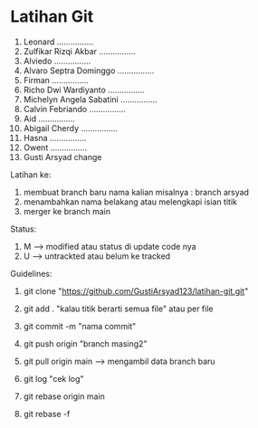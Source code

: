# Latihan Git 

1. Leonard ................
2. Zulfikar Rizqi Akbar ................
3. Alviedo ................
4. Alvaro Septra Dominggo ................
5. Firman ................
6. Richo Dwi Wardiyanto ................
7. Michelyn Angela Sabatini ................
8. Calvin Febriando ................
9. Aid ................
10. Abigail Cherdy ................
12. Hasna ................
13. Owent ................
14. Gusti Arsyad change

Latihan ke:
1. membuat branch baru nama kalian misalnya : branch arsyad
2. menambahkan nama belakang atau melengkapi isian titik
3. merger ke branch main

Status:
1. M --> modified atau status di update code nya
2. U --> untrackted atau belum ke tracked

Guidelines:
1. git clone "https://github.com/GustiArsyad123/latihan-git.git"

1. git add . "kalau titik berarti semua file" atau per file
2. git commit -m "nama commit"
3. git push origin "branch masing2"

1. git pull origin main --> mengambil data branch baru

1. git log "cek log"

1. git rebase origin main
2. git rebase -f